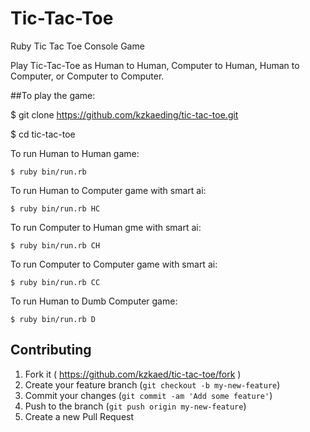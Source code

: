 # Tic-Tac-Toe
Ruby Tic Tac Toe Console Game

Play Tic-Tac-Toe as Human to Human, Computer to Human, Human to Computer, or Computer to Computer.

##To play the game:

$ git clone https://github.com/kzkaeding/tic-tac-toe.git

$ cd tic-tac-toe


To run Human to Human game:

    $ ruby bin/run.rb

To run Human to Computer game with smart ai:

    $ ruby bin/run.rb HC

To run Computer to Human gme with smart ai:

    $ ruby bin/run.rb CH

To run Computer to Computer game with smart ai:

    $ ruby bin/run.rb CC

To run Human to Dumb Computer game:

    $ ruby bin/run.rb D

## Contributing

1. Fork it ( https://github.com/kzkaed/tic-tac-toe/fork )
2. Create your feature branch (`git checkout -b my-new-feature`)
3. Commit your changes (`git commit -am 'Add some feature'`)
4. Push to the branch (`git push origin my-new-feature`)
5. Create a new Pull Request
